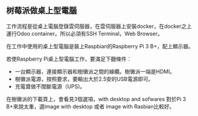 ## 树莓派做桌上型電腦

工作流程是從桌上電腦登錄雲伺服器，在雲伺服器上安裝docker，在docker之上運行Odoo container。所以必須有SSH Terminal，Web Browser。

在工作中使用的桌上型電腦是裝上Raspbian的Raspberry Pi 3 B+，配上顯示器。

若使Raspberry Pi桌上型電腦工作，要滿足下麵條件：

- 一台顯示器，連接顯示器和樹黴派之間的線纜。樹黴派一端是HDMI。
- 樹黴派電源，按照要求，要輸出大於2.5安的USB電源即可。
- 充電寶做不間斷電源（UPS)。

在樹黴派的下載頁上，會看見3個選項，with desktop and sofwares 對於Pi 3 B+來說太重，選image with desktop 或者 image with Rasbian比較好。
